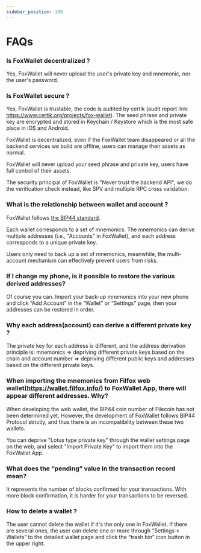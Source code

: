```yaml
---
sidebar_position: 100
---
```


# FAQs

### Is FoxWallet decentralized ?
Yes, FoxWallet will never upload the user's private key and mnemonic, nor the user's password.

### Is FoxWallet secure ?
Yes, FoxWallet is trustable, the code is audited by certik (audit report link: https://www.certik.org/projects/fox-wallet). The seed phrase and private key are encrypted and stored in Keychain / Keystore which is the most safe place in iOS and Android. 

FoxWallet is decentralized, even if the FoxWallet team disappeared or all the backend services we build are offline, users can manage their assets as normal.

FoxWallet will never upload your seed phrase and private key, users have full control of their assets.

The security principal of FoxWallet is "Never trust the backend API", we do the verification check instead, like SPV and multiple RPC cross validation.

### What is the relationship between wallet and account ?
FoxWallet follows [the BIP44 standard](https://github.com/bitcoin/bips/blob/master/bip-0044.mediawiki). 

Each wallet corresponds to a set of mnemonics. The mnemonics can derive multiple addresses (i.e., "Accounts" in FoxWallet), and each address corresponds to a unique private key. 

Users only need to back up a set of mnemonics, meanwhile, the multi-account mechanism can effectively prevent users from risks. 

### If I change my phone, is it possible to restore the various derived addresses?
Of course you can. Import your back-up mnemonics into your new phone and click “Add Account” in the “Wallet” or “Settings” page, then your addresses can be restored in order.

### Why each address(account) can derive a different private key ?
The private key for each address is different, and the address derivation principle is: mnemonics => depriving different private keys based on the chain and account number => depriving different public keys and addresses based on the different private keys.

### When importing the mnemonics from Filfox web wallet(https://wallet.filfox.info/) to FoxWallet App, there will appear different addresses. Why?
When developing the web wallet, the BIP44 coin number of Filecoin has not been determined yet. However, the development of FoxWallet follows BIP44 Protocol strictly, and thus there is an incompatibility between these two wallets.

You can deprive "Lotus type private key" through the wallet settings page on the web, and select "Import Private Key" to import them into the FoxWallet App.

### What does the “pending” value in the transaction record mean?
It represents the number of blocks confirmed for your transactions. With more block confirmation, it is harder for your transactions to be reversed.

### How to delete a wallet ?
The user cannot delete the wallet if it's the only one in FoxWallet. If there are several ones, the user can delete one or more through “Settings-> Wallets” to the detailed wallet page and click the “trash bin” icon button in the upper right. 





